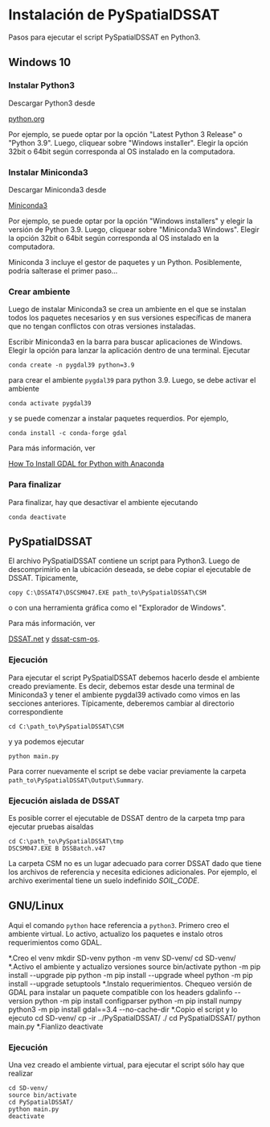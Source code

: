 ﻿# Instalación de PySpatialDSSAT

Pasos para ejecutar el script PySpatialDSSAT en Python3.

## Windows 10

### Instalar Python3

Descargar Python3 desde

[python.org](https://www.python.org/downloads/windows/)

Por ejemplo, se puede optar por la opción "Latest Python 3 Release" o "Python 3.9". Luego, cliquear sobre "Windows installer". Elegir la opción 32bit o 64bit según corresponda al OS instalado en la computadora. 

### Instalar Miniconda3

Descargar Miniconda3 desde 

[Miniconda3](https://docs.conda.io/en/latest/miniconda.html#windows-installers)

Por ejemplo, se puede optar por la opción "Windows installers" y elegir la versión de Python 3.9. Luego, cliquear sobre "Miniconda3 Windows". Elegir la opción 32bit o 64bit según corresponda al OS instalado en la computadora.

Miniconda 3 incluye el gestor de paquetes y un Python. Posiblemente, podría salterase el primer paso...

### Crear ambiente

Luego de instalar Miniconda3 se crea un ambiente en el que se instalan todos los paquetes necesarios y en sus versiones específicas de manera que no tengan conflictos con otras versiones instaladas.

Escribir Miniconda3 en la barra para buscar aplicaciones de Windows. Elegir la opción para lanzar la aplicación dentro de una terminal. Ejecutar

`conda create -n pygdal39 python=3.9`

 para crear el ambiente `pygdal39` para python 3.9. Luego, se debe activar el ambiente
 
`conda activate pygdal39`
 
 y se puede comenzar a instalar paquetes requerdios. Por ejemplo,
 
`conda install -c conda-forge gdal`
 
 Para más información, ver

[How To Install GDAL for Python with Anaconda](https://opensourceoptions.com/blog/how-to-install-gdal-with-anaconda/)
 
### Para finalizar

Para finalizar, hay que desactivar el ambiente ejecutando

`conda deactivate`

## PySpatialDSSAT

El archivo PySpatialDSSAT contiene un script para Python3. Luego de descomprimirlo en la ubicación deseada, se debe copiar el ejecutable de DSSAT. Típicamente,

`copy C:\DSSAT47\DSCSM047.EXE path_to\PySpatialDSSAT\CSM`

o con una herramienta gráfica como el "Explorador de Windows".

Para más información, ver

[DSSAT.net](https://dssat.net/) y [dssat-csm-os](https://github.com/DSSAT/dssat-csm-os).


### Ejecución

Para ejecutar el script PySpatialDSSAT debemos hacerlo desde el ambiente creado previamente. Es decir, debemos estar desde una terminal de Miniconda3 y tener el ambiente pygdal39 activado como vimos en las secciones anteriores. Típicamente, deberemos cambiar al directorio correspondiente

`cd C:\path_to\PySpatialDSSAT\CSM`

y ya podemos ejecutar

`python main.py`

Para correr nuevamente el script se debe vaciar previamente la carpeta `path_to\PySpatialDSSAT\Output\Summary`.

### Ejecución aislada de DSSAT

Es posible correr el ejecutable de DSSAT dentro de la carpeta tmp para ejecutar pruebas aisaldas

```
cd C:\path_to\PySpatialDSSAT\tmp
DSCSM047.EXE B DSSBatch.v47
```

La carpeta CSM no es un lugar adecuado para correr DSSAT dado que tiene los archivos de referencia y necesita ediciones adicionales. Por ejemplo, el archivo exerimental tiene un suelo indefinido *SOIL_CODE*. 
 
 
 ## GNU/Linux

Aqui el comando `python` hace referencia a `python3`. Primero creo el ambiente virtual. Lo activo, actualizo los paquetes e instalo otros requerimientos como GDAL.

*.Creo el venv
    mkdir SD-venv
    python -m venv SD-venv/
    cd SD-venv/
*.Activo el ambiente y actualizo versiones
    source bin/activate
    python -m pip install --upgrade pip
    python -m pip install --upgrade wheel
    python -m pip install --upgrade setuptools
*.Instalo requerimientos. Chequeo versión de GDAL para instalar un paquete compatible con los headers
    gdalinfo --version
    python -m pip install configparser
    python -m pip install numpy
    python3 -m pip install gdal==3.4 --no-cache-dir
*.Copio el script y lo ejecuto
    cd SD-venv/
    cp -ir ../PySpatialDSSAT/ ./
    cd PySpatialDSSAT/
    python main.py
*.Fianlizo
    deactivate

### Ejecución

Una vez creado el ambiente virtual, para ejecutar el script sólo hay que realizar

    cd SD-venv/
    source bin/activate
    cd PySpatialDSSAT/
    python main.py
    deactivate

